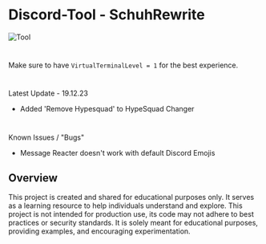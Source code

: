 # Discord-Tool - SchuhRewrite
![Tool](https://schuh.wtf/resources/images/rw.png)
#
Make sure to have `VirtualTerminalLevel = 1` for the best experience.
#
Latest Update - 19.12.23
* Added 'Remove Hypesquad' to HypeSquad Changer
#
Known Issues / "Bugs"
* Message Reacter doesn't work with default Discord Emojis
## Overview
This project is created and shared for educational purposes only. It serves as a learning resource to help individuals understand and explore.
This project is not intended for production use, its code may not adhere to best practices or security standards. It is solely meant for educational purposes, providing examples, and encouraging experimentation.
 
